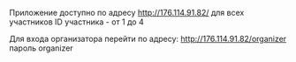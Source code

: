 Приложение доступно по адресу http://176.114.91.82/ для всех участников 
ID участника - от 1 до 4 

Для входа организатора перейти по адресу:
http://176.114.91.82/organizer 
пароль organizer
